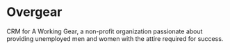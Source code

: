 # Overgear

CRM for A Working Gear, a non-profit organization passionate about providing unemployed men and women with the attire required for success.